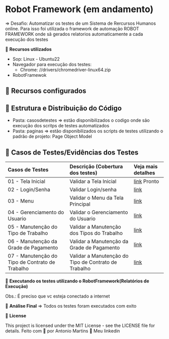 # Robot Framework (em andamento)

=> Desafio: Automatizar os testes de um Sistema de Rercursos Humanos online. Para isso foi utilizada o framework de automação 
ROBOT FRAMEWORK onde sã gerados relatorios automaticamente a cada execução dos testes

🚀 **Recursos utilizados**
- Sop: Linux - Ubuntu22
- Navegador para execução dos testes:
    - Chrome: //drivers/chromedriver-linux64.zip
- RobotFramewok

## 🔖 Recursos configurados

## 🔖 Estrutura e Distribuição do Código
- Pasta: casosdetestes => estão disponibilizados o codigo onde são execução dos scritps de testes automatizados
- Pasta: paginas => estão disponibilizados os scripts de testes utilizando o padrão de projeto: Page Object Model

## 🔖 Casos de Testes/Evidências dos Testes

| Casos de Testes                            | Descrição (Cobertura dos testes)                                                      | Veja mais detalhes |
| :-----------------                                           | :------------------------------------------------------------------ | :----------------- |
| 01 - Tela Inicial                                            | Validar a Tela Inicial                                              | [link](https://github.com/antoniogmartins/Interfaces/blob/main/RobotFramework/CT_TelaInicial.md) Pronto                                                         |
| 02 - Login/Senha                                             | Validar Login/senha                                                 | [link](https://github.com/antoniogmartins/Interfaces/blob/main/RobotFramework/CT_Login_Senha.md)                                                                |
| 03 - Menu                                                    | Validar o Menu da Tela Principal                                    | [link](https://github.com/antoniogmartins/Interfaces/blob/main/RobotFramework/CT_Menu.md)                                                                       |
| 04 - Gerenciamento do Usuario                                | Validar o Gerenciamento do Usuario                                  | [link](https://github.com/antoniogmartins/Interfaces/blob/main/RobotFramework/CT_Gerenciamento_Usuario.md)                                                      |
| 05 - Manutenção do Tipo de Trabalho                          | Validar a Manutenção dos Típos do Trabalho                          | [link](https://github.com/antoniogmartins/Interfaces/blob/main/RobotFramework/CT_Adm_Job_Titles.md)                                                             |
| 06 - Manutenção da Grade de Pagamento                        | Validar a Manutenção da Grade de Pagamento                          | [link](https://github.com/antoniogmartins/Interfaces/blob/main/RobotFramework/CT_Adm_Pay_Grades.md)                                                             |
| 07 - Manutenção do Tipo de Contrato de Trabalho              | Validar a Manutenção do Tipo de Contrato de Trabalho                | [link](https://github.com/antoniogmartins/Interfaces/blob/main/RobotFramework/CT_Adm_Employment_Status.md)                           

🚀 **Executando os testes utilizando o RobotFramework(Relatórios de Execução)**

Obs.: É preciso que vc esteja conectado a internet

🚀 **Análise Final**
=> Todos os testes foram executados com exito

📝 **License**

This project is licensed under the MIT License - see the LICENSE file for details.
Feito com 💜  por Antonio Martins 👋   Meu linkedin


